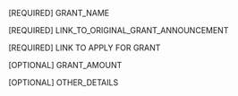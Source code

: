 [REQUIRED] GRANT_NAME

[REQUIRED] LINK_TO_ORIGINAL_GRANT_ANNOUNCEMENT

[REQUIRED] LINK TO APPLY FOR GRANT

[OPTIONAL] GRANT_AMOUNT

[OPTIONAL] OTHER_DETAILS